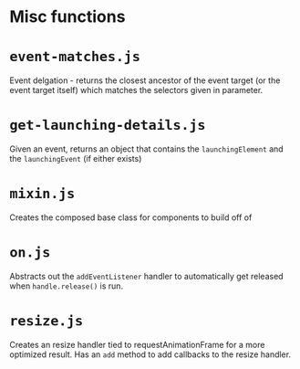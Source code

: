 # Misc functions

# `event-matches.js`

Event delgation - returns the closest ancestor of the event target (or the event
target itself) which matches the selectors given in parameter.

# `get-launching-details.js`

Given an event, returns an object that contains the `launchingElement` and the
`launchingEvent` (if either exists)

# `mixin.js`

Creates the composed base class for components to build off of

# `on.js`

Abstracts out the `addEventListener` handler to automatically get released when
`handle.release()` is run.

# `resize.js`

Creates an resize handler tied to requestAnimationFrame for a more optimized
result. Has an `add` method to add callbacks to the resize handler.
